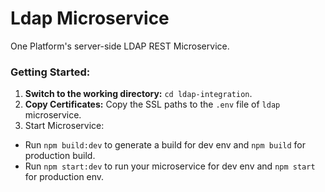 Ldap Microservice
=================================================

One Platform's server-side LDAP REST Microservice.

### Getting Started:

1. **Switch to the working directory:** `cd ldap-integration`.
2. **Copy Certificates:** Copy the SSL paths to the `.env` file of `ldap` microservice.
3. Start Microservice:
  *  Run `npm build:dev` to generate a build for dev env and `npm build` for production build.
  *  Run `npm start:dev` to run your microservice for dev env and `npm start` for production env.
